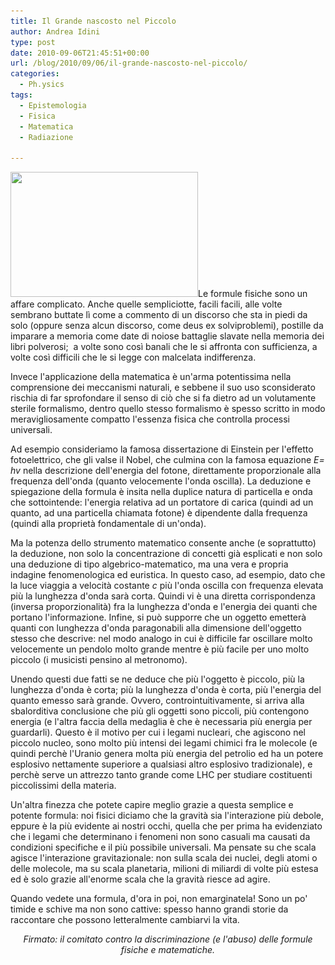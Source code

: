 ```yaml
---
title: Il Grande nascosto nel Piccolo
author: Andrea Idini
type: post
date: 2010-09-06T21:45:51+00:00
url: /blog/2010/09/06/il-grande-nascosto-nel-piccolo/
categories:
  - Ph.ysics
tags:
  - Epistemologia
  - Fisica
  - Matematica
  - Radiazione

---
```

<a href="/wp-content/uploads/2010/09/einstein1_wideweb__470x3140.jpg" rel="lightbox[804]"><img class="alignright size-medium wp-image-809" title="einstein1_wideweb__470x314,0" src="/wp-content/uploads/2010/09/einstein1_wideweb__470x3140-300x200.jpg" alt="" width="300" height="200" srcset="http://www.phme.it/wp-content/uploads/2010/09/einstein1_wideweb__470x3140-300x200.jpg 300w, http://www.phme.it/wp-content/uploads/2010/09/einstein1_wideweb__470x3140.jpg 470w" sizes="(max-width: 300px) 100vw, 300px" /></a>Le formule fisiche sono un affare complicato. Anche quelle sempliciotte, facili facili, alle volte sembrano buttate lì come a commento di un discorso che sta in piedi da solo (oppure senza alcun discorso, come deus ex solviproblemi), postille da imparare a memoria come date di noiose battaglie slavate nella memoria dei libri polverosi;  a volte sono così banali che le si affronta con sufficienza, a volte così difficili che le si legge con malcelata indifferenza.

Invece l'applicazione della matematica è un'arma potentissima nella comprensione dei meccanismi naturali, e sebbene il suo uso sconsiderato rischia di far sprofondare il senso di ciò che si fa dietro ad un volutamente sterile formalismo, dentro quello stesso formalismo è spesso scritto in modo meravigliosamente compatto l'essenza fisica che controlla processi universali.

<!--more-->

Ad esempio consideriamo la famosa dissertazione di Einstein per l'effetto fotoelettrico, che gli valse il Nobel, che culmina con la famosa equazione _E= hv_ nella descrizione dell'energia del fotone, direttamente proporzionale alla frequenza dell'onda (quanto velocemente l'onda oscilla). La deduzione e spiegazione della formula è insita nella duplice natura di particella e onda che sottointende: l'energia relativa ad un portatore di carica (quindi ad un quanto, ad una particella chiamata fotone) è dipendente dalla frequenza (quindi alla proprietà fondamentale di un'onda).

Ma la potenza dello strumento matematico consente anche (e soprattutto) la deduzione, non solo la concentrazione di concetti già esplicati e non solo una deduzione di tipo algebrico-matematico, ma una vera e propria indagine fenomenologica ed euristica. In questo caso, ad esempio, dato che la luce viaggia a velocità costante _c_ più l'onda oscilla con frequenza elevata più la lunghezza d'onda sarà corta. Quindi vi è una diretta corrispondenza (inversa proporzionalità) fra la lunghezza d'onda e l'energia dei quanti che portano l'informazione. Infine, si può supporre che un oggetto emetterà quanti con lunghezza d'onda paragonabili alla dimensione dell'oggetto stesso che descrive: nel modo analogo in cui è difficile far oscillare molto velocemente un pendolo molto grande mentre è più facile per uno molto piccolo (i musicisti pensino al metronomo).

Unendo questi due fatti se ne deduce che più l'oggetto è piccolo, più la lunghezza d'onda è corta; più la lunghezza d'onda è corta, più l'energia del quanto emesso sarà grande. Ovvero, controintuitivamente, si arriva alla sbalorditiva conclusione che più gli oggetti sono piccoli, più contengono energia (e l'altra faccia della medaglia è che è necessaria più energia per guardarli). Questo è il motivo per cui i legami nucleari, che agiscono nel piccolo nucleo, sono molto più intensi dei legami chimici fra le molecole (e quindi perchè l'Uranio genera molta più energia del petrolio ed ha un potere esplosivo nettamente superiore a qualsiasi altro esplosivo tradizionale), e perchè serve un attrezzo tanto grande come LHC per studiare costituenti piccolissimi della materia.

Un'altra finezza che potete capire meglio grazie a questa semplice e potente formula: noi fisici diciamo che la gravità sia l'interazione più debole, eppure è la più evidente ai nostri occhi, quella che per prima ha evidenziato che i legami che determinano i fenomeni non sono casuali ma causati da condizioni specifiche e il più possibile universali. Ma pensate su che scala agisce l'interazione gravitazionale: non sulla scala dei nuclei, degli atomi o delle molecole, ma su scala planetaria, milioni di miliardi di volte più estesa ed è solo grazie all'enorme scala che la gravità riesce ad agire.

Quando vedete una formula, d'ora in poi, non emarginatela! Sono un po' timide e schive ma non sono cattive: spesso hanno grandi storie da raccontare che possono letteralmente cambiarvi la vita.

<p style="text-align: center;">
  <em>Firmato: il comitato contro la discriminazione (e l'abuso) delle formule fisiche e matematiche.</em>
</p>